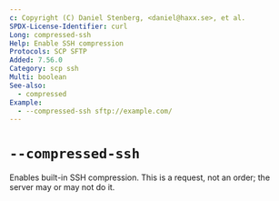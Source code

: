```yaml
---
c: Copyright (C) Daniel Stenberg, <daniel@haxx.se>, et al.
SPDX-License-Identifier: curl
Long: compressed-ssh
Help: Enable SSH compression
Protocols: SCP SFTP
Added: 7.56.0
Category: scp ssh
Multi: boolean
See-also:
  - compressed
Example:
  - --compressed-ssh sftp://example.com/
---
```


# `--compressed-ssh`

Enables built-in SSH compression.
This is a request, not an order; the server may or may not do it.
